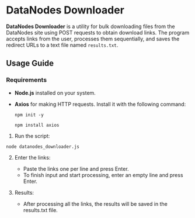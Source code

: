 # DataNodes Downloader

**DataNodes Downloader** is a utility for bulk downloading files from the DataNodes site using POST requests to obtain download links. The program accepts links from the user, processes them sequentially, and saves the redirect URLs to a text file named `results.txt`.

## Usage Guide

### Requirements

- **Node.js** installed on your system.
- **Axios** for making HTTP requests. Install it with the following command:

  ```
  npm init -y
  ```
      npm install axios

1. Run the script:
```
node datanodes_downloader.js
```

2. Enter the links:
   * Paste the links one per line and press Enter.
   * To finish input and start processing, enter an empty line and press Enter.

3. Results:
   * After processing all the links, the results will be saved in the results.txt file.
